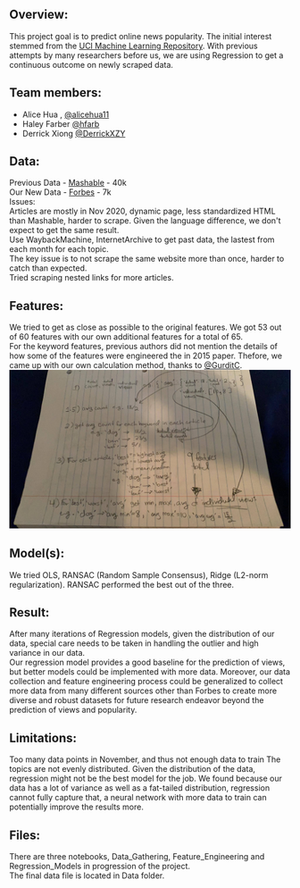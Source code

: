 ## Overview:  
This project goal is to predict online news popularity. The initial interest stemmed from the [UCI Machine Learning Repository](https://archive.ics.uci.edu/ml/datasets/Online+News+Popularity#).
With previous attempts by many researchers before us, we are using Regression to get a continuous outcome on newly scraped data.  

## Team members:
- Alice Hua , [@alicehua11](https://github.com/alicehua11)
- Haley Farber [@hfarb](https://github.com/hfarb)
- Derrick Xiong [@DerrickXZY](https://github.com/DerrickXZY)

## Data:  
Previous Data - [Mashable](https://mashable.com/) - 40k   
Our New Data - [Forbes](https://www.forbes.com/) - 7k  
Issues:  
Articles are mostly in Nov 2020, dynamic page, less standardized HTML than Mashable, harder to scrape.
Given the language difference, we don't expect to get the same result.  
Use WaybackMachine, InternetArchive to get past data, the lastest from each month for each topic.  
The key issue is to not scrape the same website more than once, harder to catch than expected.  
Tried scraping nested links for more articles.  

## Features:   
We tried to get as close as possible to the original features. We got 53 out of 60 features with our own additional features for a total of 65.  
For the keyword features, previous authors did not mention the details of how some of the features were engineered the in 2015 paper. Thefore, we came up with our own calculation method, thanks to [@GurditC](https://github.com/GurditC).  
![](image/keywords.jpg)

## Model(s):
We tried OLS, RANSAC (Random Sample Consensus), Ridge (L2-norm regularization). RANSAC performed the best out of the three.  


## Result:  
After many iterations of Regression models, given the distribution of our data, special care needs to be taken in handling the outlier and high variance in our data.  
Our regression model provides a good baseline for the prediction of views, but better models could be implemented with more data. Moreover, our data collection and feature engineering process could be generalized to collect more data from many different sources other than Forbes to create more diverse and robust datasets for future research endeavor beyond the prediction of views and popularity.

## Limitations:  
Too many data points in November, and thus not enough data to train
The topics are not evenly distributed.
Given the distribution of the data, regression might not be the best model for the job. We found because our data has a lot of variance as well as a fat-tailed distribution, regression cannot fully capture that, a neural network with more data to train can potentially improve the results more.

## Files:  
There are three notebooks, Data_Gathering, Feature_Engineering and Regression_Models in progression of the project.  
The final data file is located in Data folder.  
 
